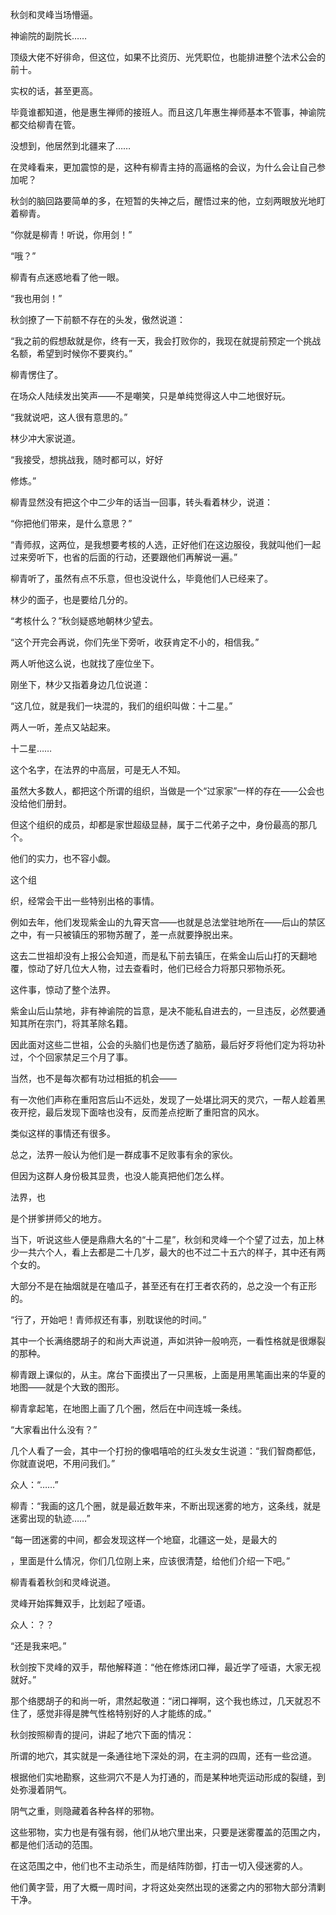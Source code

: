 秋剑和灵峰当场懵逼。

神谕院的副院长……

顶级大佬不好徘命，但这位，如果不比资历、光凭职位，也能排进整个法术公会的前十。

实权的话，甚至更高。

毕竟谁都知道，他是惠生禅师的接班人。而且这几年惠生禅师基本不管事，神谕院都交给柳青在管。

没想到，他居然到北疆来了……

在灵峰看来，更加震惊的是，这种有柳青主持的高逼格的会议，为什么会让自己参加呢？

秋剑的脑回路要简单的多，在短暂的失神之后，醒悟过来的他，立刻两眼放光地盯着柳青。

“你就是柳青！听说，你用剑！”

“哦？”

柳青有点迷惑地看了他一眼。

“我也用剑！”

秋剑撩了一下前额不存在的头发，傲然说道：

“我之前的假想敌就是你，终有一天，我会打败你的，我现在就提前预定一个挑战名额，希望到时候你不要爽约。”

柳青愣住了。

在场众人陆续发出笑声——不是嘲笑，只是单纯觉得这人中二地很好玩。

“我就说吧，这人很有意思的。”

林少冲大家说道。

“我接受，想挑战我，随时都可以，好好

修炼。”

柳青显然没有把这个中二少年的话当一回事，转头看着林少，说道：

“你把他们带来，是什么意思？”

“青师叔，这两位，是我想要考核的人选，正好他们在这边服役，我就叫他们一起过来旁听下，也省的后面的行动，还要跟他们再解说一遍。”

柳青听了，虽然有点不乐意，但也没说什么，毕竟他们人已经来了。

林少的面子，也是要给几分的。

“考核什么？”秋剑疑惑地朝林少望去。

“这个开完会再说，你们先坐下旁听，收获肯定不小的，相信我。”

两人听他这么说，也就找了座位坐下。

刚坐下，林少又指着身边几位说道：

“这几位，就是我们一块混的，我们的组织叫做：十二星。”

两人一听，差点又站起来。

十二星……

这个名字，在法界的中高层，可是无人不知。

虽然大多数人，都把这个所谓的组织，当做是一个“过家家”一样的存在——公会也没给他们册封。

但这个组织的成员，却都是家世超级显赫，属于二代弟子之中，身份最高的那几个。

他们的实力，也不容小觑。

这个组

织，经常会干出一些特别出格的事情。

例如去年，他们发现紫金山的九霄天宫——也就是总法堂驻地所在——后山的禁区之中，有一只被镇压的邪物苏醒了，差一点就要挣脱出来。

这去二世祖却没有上报公会知道，而是私下前去镇压，在紫金山后山打的天翻地覆，惊动了好几位大人物，过去查看时，他们已经合力将那只邪物杀死。

这件事，惊动了整个法界。

紫金山后山禁地，非有神谕院的旨意，是决不能私自进去的，一旦违反，必然要通知其所在宗门，将其革除名籍。

因此面对这些二世祖，公会的头脑们也是伤透了脑筋，最后好歹将他们定为将功补过，个个回家禁足三个月了事。

当然，也不是每次都有功过相抵的机会——

有一次他们声称在重阳宫后山不远处，发现了一处堪比洞天的灵穴，一帮人趁着黑夜开挖，最后发现下面啥也没有，反而差点挖断了重阳宫的风水。

类似这样的事情还有很多。

总之，法界一般认为他们是一群成事不足败事有余的家伙。

但因为这群人身份极其显贵，也没人能真把他们怎么样。

法界，也

是个拼爹拼师父的地方。

当下，听说这些人便是鼎鼎大名的“十二星”，秋剑和灵峰一个个望了过去，加上林少一共六个人，看上去都是二十几岁，最大的也不过二十五六的样子，其中还有两个女的。

大部分不是在抽烟就是在嗑瓜子，甚至还有在打王者农药的，总之没一个有正形的。

“行了，开始吧！青师叔还有事，别耽误他的时间。”

其中一个长满络腮胡子的和尚大声说道，声如洪钟一般响亮，一看性格就是很爆裂的那种。

柳青跟上课似的，从主。席台下面摸出了一只黑板，上面是用黑笔画出来的华夏的地图——就是个大致的图形。

柳青拿起笔，在地图上画了几个圈，然后在中间连城一条线。

“大家看出什么没有？”

几个人看了一会，其中一个打扮的像唱嘻哈的红头发女生说道：“我们智商都低，你就直说吧，不用问我们。”

众人：“……”

柳青：“我画的这几个圈，就是最近数年来，不断出现迷雾的地方，这条线，就是迷雾出现的轨迹……”

“每一团迷雾的中间，都会发现这样一个地窟，北疆这一处，是最大的

，里面是什么情况，你们几位刚上来，应该很清楚，给他们介绍一下吧。”

柳青看着秋剑和灵峰说道。

灵峰开始挥舞双手，比划起了哑语。

众人：？？

“还是我来吧。”

秋剑按下灵峰的双手，帮他解释道：“他在修炼闭口禅，最近学了哑语，大家无视就好。”

那个络腮胡子的和尚一听，肃然起敬道：“闭口禅啊，这个我也练过，几天就忍不住了，感觉非得是脾气性格特别好的人才能练的成。”

秋剑按照柳青的提问，讲起了地穴下面的情况：

所谓的地穴，其实就是一条通往地下深处的洞，在主洞的四周，还有一些岔道。

根据他们实地勘察，这些洞穴不是人为打通的，而是某种地壳运动形成的裂缝，到处弥漫着阴气。

阴气之重，则隐藏着各种各样的邪物。

这些邪物，实力也是有强有弱，他们从地穴里出来，只要是迷雾覆盖的范围之内，都是他们活动的范围。

在这范围之中，他们也不主动杀生，而是结阵防御，打击一切入侵迷雾的人。

他们黄字营，用了大概一周时间，才将这处突然出现的迷雾之内的邪物大部分清剿干净。

